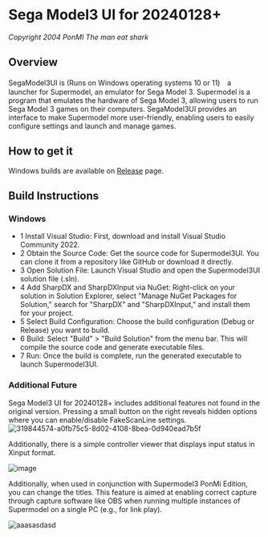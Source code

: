 # Sega Model3 UI for 20240128+
*Copyright 2004 PonMI The man eat shark*

## Overview

SegaModel3UI is (Runs on Windows operating systems 10 or 11)　a launcher for Supermodel, an emulator for Sega Model 3. Supermodel is a program that emulates the hardware of Sega Model 3, allowing users to run Sega Model 3 games on their computers. SegaModel3UI provides an interface to make Supermodel more user-friendly, enabling users to easily configure settings and launch and manage games.

## How to get it

Windows builds are available on [Release](https://github.com/BackPonBeauty/Sega-Model-3-UI-for-20240128-/releases) page.

## Build Instructions

### Windows
* 1 Install Visual Studio: First, download and install Visual Studio Community 2022.
* 2 Obtain the Source Code: Get the source code for Supermodel3UI. You can clone it from a repository like GitHub or download it directly.
* 3 Open Solution File: Launch Visual Studio and open the Supermodel3UI solution file (.sln).
* 4 Add SharpDX and SharpDXInput via NuGet: Right-click on your solution in Solution Explorer, select "Manage NuGet Packages for Solution," search for "SharpDX" and "SharpDXInput," and install them for your project.
* 5 Select Build Configuration: Choose the build configuration (Debug or Release) you want to build.
* 6 Build: Select "Build" > "Build Solution" from the menu bar. This will compile the source code and generate executable files.
* 7 Run: Once the build is complete, run the generated executable to launch Supermodel3UI.

### Additional Future
Sega Model3 UI for 20240128+ includes additional features not found in the original version. 
Pressing a small button on the right reveals hidden options where you can enable/disable FakeScanLine settings. 
![319844574-a0fb75c5-8d02-4108-8bea-0d940ead7b5f](https://github.com/BackPonBeauty/Sega-Model-3-UI-for-20240128-/assets/107375174/9c5e86b2-b16a-438b-baf4-3c5723f0eb6a)


Additionally, there is a simple controller viewer that displays input status in Xinput format.

![image](https://github.com/BackPonBeauty/Sega-Model-3-UI-for-20240128-/assets/107375174/5f4bd9e6-6819-4a2e-8e53-a4b93fd90469)

Additionally, when used in conjunction with Supermodel3 PonMi Edition, you can change the titles. 
This feature is aimed at enabling correct capture through capture software like OBS when running multiple instances of Supermodel on a single PC (e.g., for link play).

![aaasasdasd](https://github.com/BackPonBeauty/Sega-Model-3-UI-for-20240128-/assets/107375174/b1da9c62-546a-4251-ac6f-2bd510381054)





